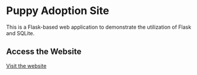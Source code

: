 # Puppy Adoption Site

This is a Flask-based web application to demonstrate the utilization of Flask and SQLite.

## Access the Website
[Visit the website](https://puppy-adoption.onrender.com)
